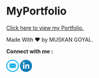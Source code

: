 # MyPortfolio

[Click here to view my Portfolio.](https://goyalmuskan.github.io/MyPortfolio/index.html)

Made With ❤ by MUSKAN GOYAL.

**Connect with me :**

<a href="mailto:muskangoyal05@gmail.com"><img src="Images/mail.png" width="32.5px" height="32.5px"></a> 
<a href="https://www.linkedin.com/in/goyalmuskan/"><img src="Images/linkedin.png" width="32px" height="32px"></a>
